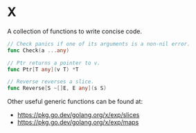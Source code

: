 # X

A collection of functions to write concise code.

```go
// Check panics if one of its arguments is a non-nil error.
func Check(a ...any)

// Ptr returns a pointer to v.
func Ptr[T any](v T) *T

// Reverse reverses a slice.
func Reverse[S ~[]E, E any](s S)
```

Other useful generic functions can be found at:
- https://pkg.go.dev/golang.org/x/exp/slices
- https://pkg.go.dev/golang.org/x/exp/maps
